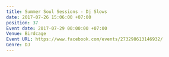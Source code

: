 ```yaml
---
title: Summer Soul Sessions - Dj Slows
date: 2017-07-26 15:06:00 +07:00
position: 37
Event date: 2017-07-29 00:00:00 +07:00
Venue: Birdcage
Event URL: https://www.facebook.com/events/273298613146932/
Genre: DJ
---
```


